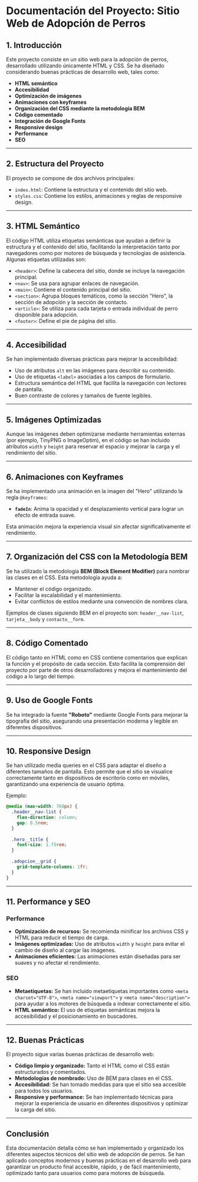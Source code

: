 # Documentación del Proyecto: Sitio Web de Adopción de Perros

## 1. Introducción

Este proyecto consiste en un sitio web para la adopción de perros, desarrollado utilizando únicamente HTML y CSS. Se ha diseñado considerando buenas prácticas de desarrollo web, tales como:

- **HTML semántico**
- **Accesibilidad**
- **Optimización de imágenes**
- **Animaciones con keyframes**
- **Organización del CSS mediante la metodología BEM**
- **Código comentado**
- **Integración de Google Fonts**
- **Responsive design**
- **Performance**
- **SEO**

---

## 2. Estructura del Proyecto

El proyecto se compone de dos archivos principales:

- `index.html`: Contiene la estructura y el contenido del sitio web.
- `styles.css`: Contiene los estilos, animaciones y reglas de responsive design.

---

## 3. HTML Semántico

El código HTML utiliza etiquetas semánticas que ayudan a definir la estructura y el contenido del sitio, facilitando la interpretación tanto por navegadores como por motores de búsqueda y tecnologías de asistencia. Algunas etiquetas utilizadas son:

- `<header>`: Define la cabecera del sitio, donde se incluye la navegación principal.
- `<nav>`: Se usa para agrupar enlaces de navegación.
- `<main>`: Contiene el contenido principal del sitio.
- `<section>`: Agrupa bloques temáticos, como la sección "Hero", la sección de adopción y la sección de contacto.
- `<article>`: Se utiliza para cada tarjeta o entrada individual de perro disponible para adopción.
- `<footer>`: Define el pie de página del sitio.

---

## 4. Accesibilidad

Se han implementado diversas prácticas para mejorar la accesibilidad:

- Uso de atributos `alt` en las imágenes para describir su contenido.
- Uso de etiquetas `<label>` asociadas a los campos de formulario.
- Estructura semántica del HTML que facilita la navegación con lectores de pantalla.
- Buen contraste de colores y tamaños de fuente legibles.

---

## 5. Imágenes Optimizadas

Aunque las imágenes deben optimizarse mediante herramientas externas (por ejemplo, TinyPNG o ImageOptim), en el código se han incluido atributos `width` y `height` para reservar el espacio y mejorar la carga y el rendimiento del sitio.

---

## 6. Animaciones con Keyframes

Se ha implementado una animación en la imagen del "Hero" utilizando la regla `@keyframes`:

- **`fadeIn`**: Anima la opacidad y el desplazamiento vertical para lograr un efecto de entrada suave.

Esta animación mejora la experiencia visual sin afectar significativamente el rendimiento.

---

## 7. Organización del CSS con la Metodología BEM

Se ha utilizado la metodología **BEM (Block Element Modifier)** para nombrar las clases en el CSS. Esta metodología ayuda a:

- Mantener el código organizado.
- Facilitar la escalabilidad y el mantenimiento.
- Evitar conflictos de estilos mediante una convención de nombres clara.

Ejemplos de clases siguiendo BEM en el proyecto son: `header__nav-list`, `tarjeta__body` y `contacto__form`.

---

## 8. Código Comentado

El código tanto en HTML como en CSS contiene comentarios que explican la función y el propósito de cada sección. Esto facilita la comprensión del proyecto por parte de otros desarrolladores y mejora el mantenimiento del código a lo largo del tiempo.

---

## 9. Uso de Google Fonts

Se ha integrado la fuente **"Roboto"** mediante Google Fonts para mejorar la tipografía del sitio, asegurando una presentación moderna y legible en diferentes dispositivos.

---

## 10. Responsive Design

Se han utilizado media queries en el CSS para adaptar el diseño a diferentes tamaños de pantalla. Esto permite que el sitio se visualice correctamente tanto en dispositivos de escritorio como en móviles, garantizando una experiencia de usuario óptima.

Ejemplo:
```css
@media (max-width: 768px) {
  .header__nav-list {
    flex-direction: column;
    gap: 0.5rem;
  }
  
  .hero__title {
    font-size: 1.75rem;
  }
  
  .adopcion__grid {
    grid-template-columns: 1fr;
  }
}
```

---

## 11. Performance y SEO

### Performance

- **Optimización de recursos:** Se recomienda minificar los archivos CSS y HTML para reducir el tiempo de carga.
- **Imágenes optimizadas:** Uso de atributos `width` y `height` para evitar el cambio de diseño al cargar las imágenes.
- **Animaciones eficientes:** Las animaciones están diseñadas para ser suaves y no afectar el rendimiento.

### SEO

- **Metaetiquetas:** Se han incluido metaetiquetas importantes como `<meta charset="UTF-8">`, `<meta name="viewport">` y `<meta name="description">` para ayudar a los motores de búsqueda a indexar correctamente el sitio.
- **HTML semántico:** El uso de etiquetas semánticas mejora la accesibilidad y el posicionamiento en buscadores.

---

## 12. Buenas Prácticas

El proyecto sigue varias buenas prácticas de desarrollo web:

- **Código limpio y organizado:** Tanto el HTML como el CSS están estructurados y comentados.
- **Metodologías de nombrado:** Uso de BEM para clases en el CSS.
- **Accesibilidad:** Se han tomado medidas para que el sitio sea accesible para todos los usuarios.
- **Responsive y performance:** Se han implementado técnicas para mejorar la experiencia de usuario en diferentes dispositivos y optimizar la carga del sitio.

---

## Conclusión

Esta documentación detalla cómo se han implementado y organizado los diferentes aspectos técnicos del sitio web de adopción de perros. Se han aplicado conceptos modernos y buenas prácticas en el desarrollo web para garantizar un producto final accesible, rápido, y de fácil mantenimiento, optimizado tanto para usuarios como para motores de búsqueda.
